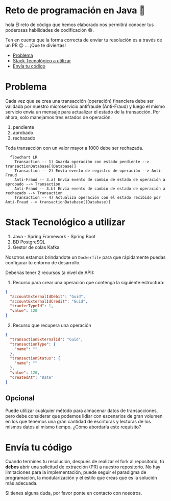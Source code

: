 # Reto de programación en Java :rocket:
hola
El reto de código que hemos elaborado nos permitirá conocer tus poderosas habilidades de codificación :smile:. 

Ten en cuenta que la forma correcta de enviar tu resolución es a través de un PR :wink: ... ¡Que te diviertas!

- [Problema](#problem)
- [Stack Tecnológico a utilizar](#tech_stack)
- [Envía tu código](#send_us_your_challenge)

# Problema

Cada vez que se crea una transacción (operación) financiera debe ser validada por nuestro microservicio antifraude (Anti-Fraud) y luego el mismo servicio envía un mensaje para actualizar el estado de la transacción.
Por ahora, solo manejamos tres estados de operación.

<ol>
  <li>pendiente</li>
  <li>aprobado</li>
  <li>rechazado</li>  
</ol>

Toda transacción con un valor mayor a 1000 debe ser rechazada.

```mermaid
  flowchart LR
    Transaction -- 1) Guarda operación con estado pendiente --> transactionDatabase[(Database)]
    Transaction -- 2) Envía evento de registro de operación --> Anti-Fraud
    Anti-Fraud -- 3.a) Envía evento de cambio de estado de operación a aprobado --> Transaction
    Anti-Fraud -- 3.b) Envía evento de cambio de estado de operación a rechazado --> Transaction
    Transaction -- 4) Actualiza operación con el estado recibido por Anti-Fraud --> transactionDatabase[(Database)]
```

# Stack Tecnológico a utilizar

<ol>
  <li>Java - Spring Framework - Spring Boot</li>
  <li>BD PostgreSQL</li>
  <li>Gestor de colas Kafka</li>    
</ol>

Nosotros estamos brindandote un `Dockerfile` para que rápidamente puedas configurar tu entorno de desarrollo.

Deberías tener 2 recursos (a nivel de API):

1. Recurso para crear una operación que contenga la siguiente estructura:

```json
{
  "accountExternalIdDebit": "Guid",
  "accountExternalIdCredit": "Guid",
  "tranferTypeId": 1,
  "value": 120
}
```

2. Recurso que recupera una operación

```json
{
  "transactionExternalId": "Guid",
  "transactionType": {
    "name": ""
  },
  "transactionStatus": {
    "name": ""
  },
  "value": 120,
  "createdAt": "Date"
}
```

## Opcional

Puede utilizar cualquier método para almacenar datos de transacciones, pero debe considerar que podemos lidiar con escenarios de gran volumen en los que tenemos una gran cantidad de escrituras y lecturas de los mismos datos al mismo tiempo. ¿Cómo abordaría este requisito?

# Envía tu código

Cuando termines tu resolución, después de realizar el fork al repositorio, tú **debes** abrir una solicitud de extracción (PR) a nuestro repositorio. No hay limitaciones para la implementación, puede seguir el paradigma de programación, la modularización y el estilo que creas que es la solución más adecuada.

Si tienes alguna duda, por favor ponte en contacto con nosotros.
